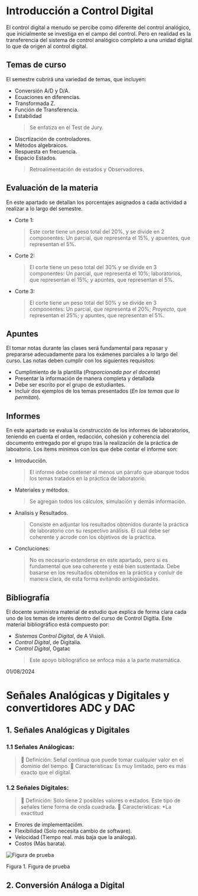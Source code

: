 # Introducción a Control Digital

El control digital a menudo se percibe como diferente del control analógico, que inicialmente se investiga en el campo del control. Pero en realidad es la transferencia del sistema de control analógico completo a una unidad digital lo que da origen al control digital.

## Temas de curso
El semestre cubrirá una variedad de temas, que incluyen:
* Conversión A/D y D/A.
* Ecuaciones en diferencias.
* Transformada Z.
* Función de Transferencia.
* Estabilidad
  > Se enfatiza en el Test de Jury. 
* Discrtización de controladores.
* Métodos algebraicos.
* Respuesta en frecuencia.
* Espacio Estados.
  > Retroalimentación de estados y Observadores.

## Evaluación de la materia
En este apartado se detallan los porcentajes asignados a cada actividad a realizar a lo largo del semestre.
* Corte 1:
  > Este corte tiene un peso total del 20%, y se divide en 2 componentes: Un parcial, que representa el 15%, y apuentes, que representan el 5%.
* Corte 2:
  > El corte tiene un peso total del 30% y se divide en 3 componentes: Un parcial, que representa el 10%; laboratorios, que representan el 15%; y apuntes, que representan el 5%.
* Corte 3:
  > El corte tiene un peso total del 50% y se divide en 3 componentes: Un parcial, que representa el 20%; *Proyecto*, que representan el 25%; y apuntes, que representan el 5%.

## Apuntes
El tomar notas durante las clases será fundamental para repasar y prepararse adecuadamente para los exámenes parciales a lo largo del curso. Las notas deben cumplir con los siguientes requisitos:
* Cumplimiento de la plantilla (*Proporcionada por el docente*)
* Presentar la información de manera completa y detallada
* Debe ser escrito por el grupo de estudiantes.
* Incluir dos ejemplos de los temas presentados (*En los temas que lo permitan*).


## Informes
En este apartado se evalua la construcción de los informes de laboratorios, teniendo en cuenta el orden, redacción, cohesión y coherencia del documento entregado por el grupo tras la realización de la práctica de laboatorio. Los items minimos con los que debe contar el informe son:
* Introducción.
  > El informe debe contener al menos un párrafo que abarque todos los temas tratados en la práctica de laboratorio.
* Materiales y métodos.
  > Se agregan todos los cálculos, simulación y demás información.
* Analisis y Resultados.
  > Consiste en adjuntar los resultados obtenidos durante la práctica de laboratorio con su respectivo análisis. El cual debe ser coherente y acrode con los objetivos de la práctica.
* Concluciones:
  > No es necesario extenderse en este apartado, pero si es fundamental que sea coherente y esté bien sustentada. Debe basarse en los resultados obtenidos en la práctica y conluir de manera clara, de esta forma evitando ambigüedades.

## Bibliografía
El docente suministra material de estudio que explica de forma clara cada uno de los temas de interés dentro del curso de Control Digitla. Este material bibliográfico está compuesto por:
* *Sistemas Control Digital*, de A Visioli.
* *Control Digital*, de Digitalia.
* *Control Digital*, Ogatac
  > Este apoyo bibliográfico se enfoca más a la parte matemática.

01/08/2024
# Señales Analógicas y Digitales y convertidores ADC y DAC 



## 1. Señales Analógicas y Digitales
### 1.1 Señales Análogicas: 
>🔑 Definición: Señal continua que puede tomar cualquier valor en el dominio del tiempo.
>🔑 Caracteristicas: Es muy limitado, pero es más exacto que el digital.
### 1.2 Señales Digitales:
>🔑 Definición: Solo tiene 2 posibles valores o estados. Este tipo de señales tiene forma de onda cuadrada.
>🔑 Caracteristicas: *La exactitud
* Errores de implementaciöm.
* Flexibilidad (Solo necesita cambio de software).
* Velocidad (Tiempo real. más baja que la análoga).
* Costos (Más barata).

![Figura de prueba](images/plantilla/Captura2.PNG)

Figura 1. Figura de prueba

## 2. Conversión Análoga a Digital


